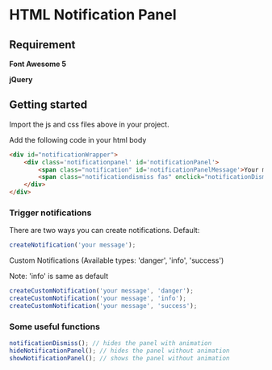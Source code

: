 # HTML Notification Panel

## Requirement
**Font Awesome 5**

**jQuery**
## Getting started
Import the js and css files above in your project.

Add the following code in your html body
```html
<div id="notificationWrapper">
	<div class='notificationpanel' id='notificationPanel'>
		<span class="notification" id='notificationPanelMessage'>Your message</span>
		<span class="notificationdismiss fas" onclick="notificationDismiss();">&#xf410;</span>
	</div>
</div>
```
### Trigger notifications
There are two ways you can create notifications.
Default:
```javascript
createNotification('your message');
```

Custom Notifications (Available types: 'danger', 'info', 'success')

Note: 'info' is same as default

```javascript
createCustomNotification('your message', 'danger');
createCustomNotification('your message', 'info');
createCustomNotification('your message', 'success');
```

### Some useful functions

```javascript
notificationDismiss(); // hides the panel with animation
hideNotificationPanel(); // hides the panel without animation
showNotificationPanel(); // shows the panel without animation
```
